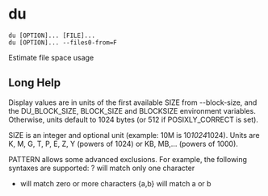 # du

```
du [OPTION]... [FILE]...
du [OPTION]... --files0-from=F
```

Estimate file space usage

## Long Help

Display values are in units of the first available SIZE from --block-size,
and the DU_BLOCK_SIZE, BLOCK_SIZE and BLOCKSIZE environment variables.
Otherwise, units default to 1024 bytes (or 512 if POSIXLY_CORRECT is set).

SIZE is an integer and optional unit (example: 10M is 10*1024*1024).
Units are K, M, G, T, P, E, Z, Y (powers of 1024) or KB, MB,... (powers
of 1000).

PATTERN allows some advanced exclusions. For example, the following syntaxes
are supported:
? will match only one character
* will match zero or more characters
{a,b} will match a or b

